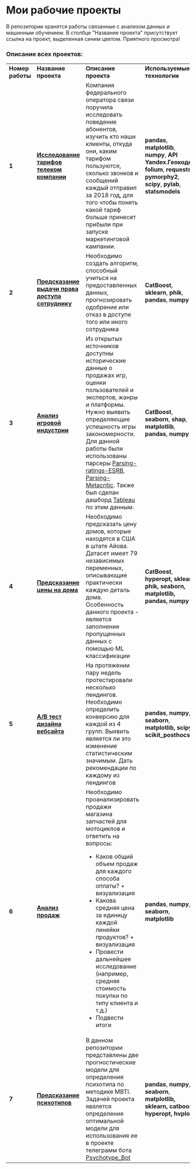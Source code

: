 # Мои рабочие проекты

В репозитории хранятся работы связанные с анализом данных и машинным обучением. В столбце "Название проекта" присутствует ссылка на проект, выделенная синим цветом. Приятного просмотра!


### Описание всех проектов:

<table>
<tr>
<td><b>Номер работы</b></td>
<td><b>Название проекта</b></td>
<td><b>Описание проекта</b></td>
<td><b>Используемые технологии</b></td>
<tr>
<td><b>1</b></td>
<td><a href="https://github.com/Playmen998/Data_Analysis/tree/master/Analysis_Telecom_Tariff" target="_blank"><b>Исследование тарифов телеком компании</b></a></td>
<td>Компания федерального оператора связи поручила исследовать поведение абонентов, изучить кто наши клиенты, откуда они, каким тарифом пользуются, сколько звонков и сообщений каждый отправил за 2018 год, для того чтобы понять какой тариф больше принесет прибыли при запуске маркетинговой кампании. </td>
<td><b>pandas</b>, <b>matplotlib</b>, <b>numpy</b>,
<b>API Yandex.Геокодер</b>, <b>folium</b>, <b>requests</b>, <b>pymorphy2</b>, <b>scipy</b>, <b>pylab</b>, <b>statsmodels</b></td>
<tr>
<td><b>2</b></td>
<td><a href="https://github.com/Playmen998/Data_Analysis/blob/master/Employee_Access_Challenge.ipynb" target="_blank"><b>Предсказание выдачи права доступа сотруднику</b></a></td>
<td>Необходимо создать алгоритм, способный учиться на предоставленных данных,  прогнозировать одобрение или отказ в доступе того или иного сотрудника</td>
<td> <b>CatBoost</b>,
<b>sklearn</b>, <b>phik</b>, <b>pandas</b>, <b>numpy</b></td>
<tr>
<tr>
<td><b>3</b></td>
<td><a href="https://github.com/Playmen998/Data_Analysis/tree/master/Game_Industry_Analysis" target="_blank"><b>Анализ игровой индустрии</b></a></td>
<td> Из открытых источников доступны исторические данные о продажах игр, оценки пользователей и экспертов, жанры и платформы. Нужно выявить определяющие успешность игры закономерности. Для данной работы были использованы парсеры
<a href="https://github.com/Playmen998/Parsing-ratings-ESRB">Parsing-ratings-ESRB</a>,
<a href="https://github.com/Playmen998/Parsing-Metacritic">Parsing-Metacritic</a>.
Также был сделан дашборд 
<a href="https://github.com/Playmen998/Dashboards-Tableau/tree/main/Game_Industry_Analysis">Tableau</a> по этим данным.
</td>
<td> <b>CatBoost</b>,
<b>seaborn</b>, <b>shap</b>, <b>matplotlib</b>, <b>pandas</b>, <b>numpy</b></td>
<tr>

<tr>
<td><b>4</b></td>
<td><a href="https://github.com/Playmen998/Data_Analysis/blob/master/House_Prices.ipynb" target="_blank"><b>Предсказание цены на дома</b></a></td>
<td> Необходимо предсказать цену домов, которые находятся в США в штате Айова. Датасет имеет 79 независимых переменных, описывающие практически каждую деталь дома. Особенность данного проекта - является заполнение пропущенных данных с помощью ML классификации</td>
<td> <b>CatBoost</b>, <b>hyperopt<b>, <b>sklearn</b>, <b>phik</b>, <b>seaborn<b>, <b>matplotlib</b>, <b>pandas</b>, <b>numpy</b></td>
<tr>

<tr>
<td><b>5</b></td>
<td><a href="https://github.com/Playmen998/Data_Analysis/tree/master/A_B_test_design_website" target="_blank"><b>A/B тест дизайна вебсайта</b></a></td>
<td> На протяжении пару недель протестировали несколько лендингов. Необходимо определить конверсию для каждой из 4 групп. Выявить является ли это изменение статистическим значимым. Дать рекомендации по каждому из лендингов </td>
<td> <b>pandas</b>, <b>numpy</b>,
<b>seaborn</b>, <b>matplotlib<b>, <b>scipy<b>, <b>scikit_posthocs<b>
<tr>
<tr>
<td><b>6</b></td>
<td><a href="https://github.com/Playmen998/Data_Analysis/blob/master/Reporting_Sales.ipynb" target="_blank"><b>Анализ продаж</b></a></td>
<td> Необходимо проанализировать продажи магазина запчастей для мотоциклов и ответить на вопросы:
<ul>
  <li>Каков общий объем продаж для каждого способа оплаты? + визуализация</li>
  <li>Какова средняя цена за единицу каждой линейки продуктов? + визуализация</li>
  <li>Провести дальнейшее исследование (например, средняя стоимость покупки по типу клиента и т.д.)</li>
  <li>Подвести итоги</li>
</ul>
</td>
<td> <b>pandas</b>, <b>numpy</b>,
<b>seaborn</b>, <b>matplotlib<b>
<tr>
<tr>
<td><b>7</b></td>
<td><a href="https://github.com/Playmen998/Data_Analysis/tree/master/Psychotype" target="_blank"><b>Предсказание психотипов</b></a></td>
<td> В данном репозитории представлены две прогностические модели для определения психотипа по методике MBTI. Задачей проекта явялется определение оптимальной модели для использования ее в проекте телеграмм бота 
<a href="https://github.com/Playmen998/Psychotype_Bot]Psychotype_Bot">Psychotype_Bot</a>
</td>
<td> <b>pandas</b>, <b>numpy</b>,
<b>seaborn</b>, <b>matplotlib<b>, <b>sklearn</b>, <b>catboost<b>, <b>hyperopt</b>, <b>hvplot<b>
<tr>
</table>
<br/><br/>
